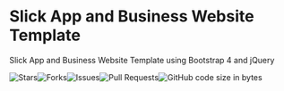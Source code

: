 # Slick App and Business Website Template
Slick App and Business Website Template using Bootstrap 4 and jQuery

<div align="center" style="display: flex;"> 
  <img alt="Stars" src="https://img.shields.io/github/stars/oscaryang-k/slick-app-and-business-website-template?style=for-the-badge">
  <img alt="Forks" src="https://img.shields.io/github/forks/oscaryang-k/slick-app-and-business-website-template?style=for-the-badge">
  <img alt="Issues" src="https://img.shields.io/github/issues/oscaryang-k/slick-app-and-business-website-template?style=for-the-badge">
  <img alt="Pull Requests" src="https://img.shields.io/github/issues-pr/oscaryang-k/slick-app-and-business-website-template?style=for-the-badge">
  <img alt="GitHub code size in bytes" src="https://img.shields.io/github/languages/code-size/oscaryang-k/slick-app-and-business-website-template?style=for-the-badge">
</div>

